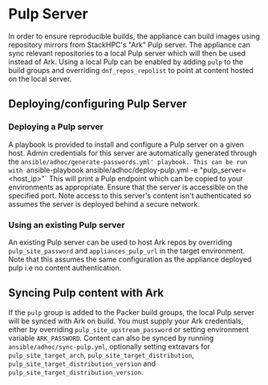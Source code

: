 # Pulp Server

In order to ensure reproducible builds, the appliance can build images using repository mirrors from StackHPC's "Ark" Pulp server. The appliance can sync relevant repositories to a local Pulp server which will then be used instead of Ark. Using a local Pulp can be enabled by adding `pulp` to the build groups and overriding `dnf_repos_repolist` to point at content hosted on the local server.

## Deploying/configuring Pulp Server

### Deploying a Pulp server
A playbook is provided to install and configure a Pulp server on a given host. Admin credentials for this server are automatically generated through the `ansible/adhoc/generate-passwords.yml' playbook. This can be run with
`ansible-playbook ansible/adhoc/deploy-pulp.yml -e "pulp_server=<host_ip>"`
This will print a Pulp endpoint which can be copied to your environments as appropriate. Ensure that the server is accessible on the specified port. Note access to this server's content isn't authenticated so assumes the server is deployed behind a secure network.

### Using an existing Pulp server
An existing Pulp server can be used to host Ark repos by overriding `pulp_site_password` and `appliances_pulp_url` in the target environment. Note that this assumes the same configuration as the appliance deployed pulp i.e no content authentication.

## Syncing Pulp content with Ark

If the `pulp` group is added to the Packer build groups, the local Pulp server will be synced with Ark on build. You must supply your Ark credentials, either by overriding `pulp_site_upstream_password` or setting environment variable `ARK_PASSWORD`. Content can also be synced by running `ansible/adhoc/sync-pulp.yml`, optionally setting extravars for `pulp_site_target_arch`, `pulp_site_target_distribution`, `pulp_site_target_distribution_version` and `pulp_site_target_distribution_version`.
